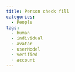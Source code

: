 ```yaml
---
title: Person check fill
categories:
  - People
tags:
  - human
  - individual
  - avatar
  - userModel
  - verified
  - account
---
```

